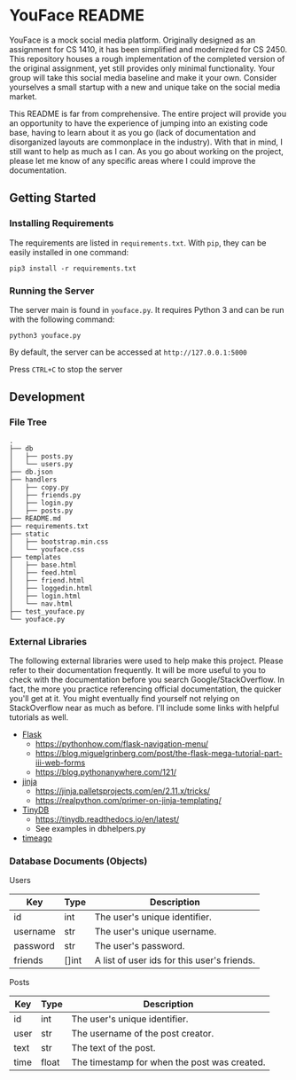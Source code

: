 # YouFace README

YouFace is a mock social media platform. Originally designed as an assignment
for CS 1410, it has been simplified and modernized for CS 2450. This repository
houses a rough implementation of the completed version of the original
assignment, yet still provides only minimal functionality. Your group will take
this social media baseline and make it your own. Consider yourselves a small
startup with a new and unique take on the social media market.

This README is far from comprehensive. The entire project will provide you an
opportunity to have the experience of jumping into an existing code base, having
to learn about it as you go (lack of documentation and disorganized layouts are
commonplace in the industry). With that in mind, I still want to help as much as
I can. As you go about working on the project, please let me know of any
specific areas where I could improve the documentation.

## Getting Started

### Installing Requirements

The requirements are listed in `requirements.txt`. With `pip`, they can be
easily installed in one command:

`pip3 install -r requirements.txt`

### Running the Server

The server main is found in `youface.py`. It requires Python 3 and can be run
with the following command:

`python3 youface.py`

By default, the server can be accessed at `http://127.0.0.1:5000`

Press `CTRL+C` to stop the server

## Development

### File Tree

```
.
├── db
│   ├── posts.py
│   └── users.py
├── db.json
├── handlers
│   ├── copy.py
│   ├── friends.py
│   ├── login.py
│   ├── posts.py
├── README.md
├── requirements.txt
├── static
│   ├── bootstrap.min.css
│   └── youface.css
├── templates
│   ├── base.html
│   ├── feed.html
│   ├── friend.html
│   ├── loggedin.html
│   ├── login.html
│   └── nav.html
├── test_youface.py
└── youface.py
```

### External Libraries

The following external libraries were used to help make this project. Please
refer to their documentation frequently. It will be more useful to you to check
with the documentation before you search Google/StackOverflow. In fact, the more
you practice referencing official documentation, the quicker you'll get at it.
You might eventually find yourself not relying on StackOverflow near as much as
before. I'll include some links with helpful tutorials as well.

- [Flask](https://palletsprojects.com/p/flask/)
    - https://pythonhow.com/flask-navigation-menu/
    - https://blog.miguelgrinberg.com/post/the-flask-mega-tutorial-part-iii-web-forms
    - https://blog.pythonanywhere.com/121/
- [jinja](https://jinja.palletsprojects.com/en/2.11.x/)
    - https://jinja.palletsprojects.com/en/2.11.x/tricks/
    - https://realpython.com/primer-on-jinja-templating/
- [TinyDB](https://pypi.org/project/tinydb/)
    - https://tinydb.readthedocs.io/en/latest/
    - See examples in dbhelpers.py
- [timeago](https://pypi.org/project/timeago/)

### Database Documents (Objects)

Users

| Key | Type | Description |
| --- | ------ | --- |
| id | int | The user's unique identifier. |
| username | str | The user's unique username. |
| password | str | The user's password. |
| friends | []int | A list of user ids for this user's friends. |

Posts

| Key | Type | Description |
| --- | ------ | --- |
| id | int | The user's unique identifier. |
| user | str | The username of the post creator. |
| text | str | The text of the post. |
| time | float | The timestamp for when the post was created. |
